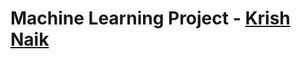 # Machine Learning Project - [Krish Naik](https://youtube.com/playlist?list=PLZoTAELRMXVPS-dOaVbAux22vzqdgoGhG&si=bj9MbzsyR8hEKD4U)
